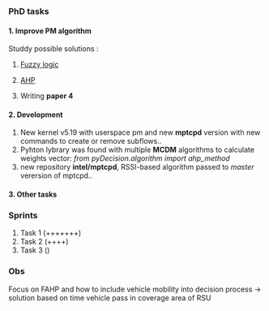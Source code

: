 


### PhD tasks 

#### 1. Improve PM algorithm 

Studdy possible solutions : 	
1. [Fuzzy logic](https://github.com/vandit86/aesi-phd/issues/35)
2. [AHP](https://github.com/vandit86/aesi-phd/issues/34)  

3. Writing **paper 4**  

#### 2. Development

1. New kernel v5.19 with userspace pm  and new **mptcpd** version with new commands to create or remove subflows.. 
2. Pyhton lybrary was found with multiple **MCDM** algorithms to calculate weights vector:  _from pyDecision.algorithm import ahp_method_
3. new repository **intel/mptcpd**, RSSI-based algorithm passed to _master_ verersion of mptcpd..  


#### 3. Other tasks 


### Sprints

1. Task 1 (+++++++)  
2. Task 2 (++++)
3. Task 3 () 


### Obs

Focus on FAHP and how to include vehicle mobility into decision process -> solution based on time vehicle pass in coverage area of RSU 




